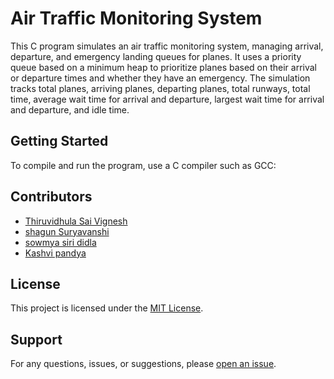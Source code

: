 
# Air Traffic Monitoring System

This C program simulates an air traffic monitoring system, managing arrival, departure, and emergency landing queues for planes. It uses a priority queue based on a minimum heap to prioritize planes based on their arrival or departure times and whether they have an emergency. The simulation tracks total planes, arriving planes, departing planes, total runways, total time, average wait time for arrival and departure, largest wait time for arrival and departure, and idle time.

## Getting Started

To compile and run the program, use a C compiler such as GCC:



## Contributors
- [Thiruvidhula Sai Vignesh](https://github.com/viggu3sd)
- [shagun Suryavanshi](https://github.com/shxgunx)
- [sowmya siri didla](https://github.com/Sowmyasirididla)
- [Kashvi pandya](https://github.com/kashhvii)

## License
This project is licensed under the [MIT License](LICENSE).

## Support
For any questions, issues, or suggestions, please [open an issue](https://github.com/dhruvpsr/delivery-route-optimization/issues).
